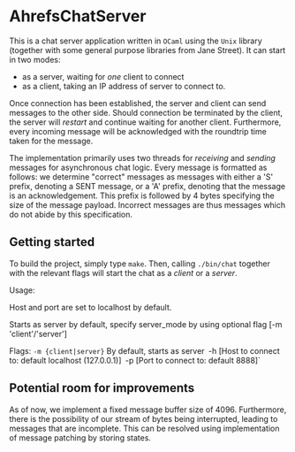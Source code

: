 # AhrefsChatServer
This is a chat server application written in `OCaml` using the `Unix` library (together with some general purpose libraries from Jane Street). It can start in two modes:
* as a server, waiting for *one* client to connect
* as a client, taking an IP address of server to connect to.

Once connection has been established, the server and client can send messages to the other side. Should connection be terminated by the client, the server will _restart_ and continue waiting for another client. Furthermore, every incoming message will be acknowledged with the roundtrip time taken for the message.

The implementation primarily uses two threads for _receiving_ and _sending_ messages for asynchronous chat logic. Every message is formatted as follows: we determine "correct" messages as messages with either a 'S' prefix, denoting a SENT message, or a 'A' prefix, denoting that the message is an acknowledgement. This prefix is followed by 4 bytes specifying the size of the message payload. Incorrect messages are thus messages which do not abide by this specification.

## Getting started
To build the project, simply type `make`. Then, calling `./bin/chat` together with the relevant flags will start the chat as a _client_ or a _server_.

Usage:

Host and port are set to localhost by default.

Starts as server by default, specify server_mode by using optional flag [-m 'client'/'server']

Flags:
  `-m {client|server}` By default, starts as server`
  `-h [Host to connect to: default localhost (127.0.0.1)]`
  `-p [Port to connect to: default 8888]`


## Potential room for improvements
As of now, we implement a fixed message buffer size of 4096. Furthermore, there is the possibility of our stream of bytes being interrupted, leading to messages that are incomplete. This can be resolved using implementation of message patching by storing states.  